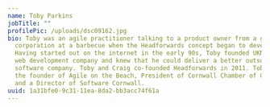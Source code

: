```yaml
---
name: Toby Parkins
jobTitle: ""
profilePic: /uploads/dsc09162.jpg
bio: Toby was an agile practitioner talking to a product owner from a global
  corporation at a barbecue when the Headforwards concept began to develop.
  Having started out on the internet in the early 90s, Toby founded UKNetWeb, a
  web development company and knew that he could deliver a better outsource
  software company. Toby and Craig co-founded Headforwards in 2011. Toby is also
  the founder of Agile on the Beach, President of Cornwall Chamber of Commerce
  and a Director of Software Cornwall.
uuid: 1a31bfe0-9c31-11ea-8da2-bb3acc74f61a
---
```

